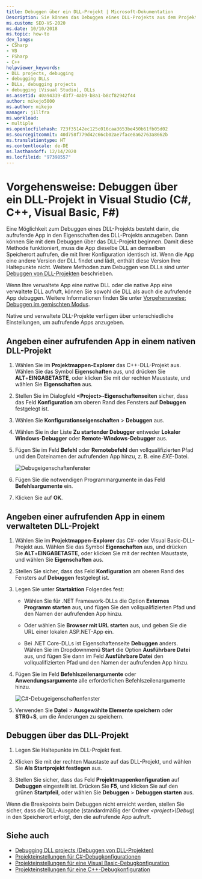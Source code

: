 ```yaml
---
title: Debuggen über ein DLL-Projekt | Microsoft-Dokumentation
Description: Sie können das Debuggen eines DLL-Projekts aus dem Projekt selbst starten, indem Sie die aufrufenden App in den Projekteigenschaften angeben. In diesem Artikel finden Sie weitere Details.
ms.custom: SEO-VS-2020
ms.date: 10/10/2018
ms.topic: how-to
dev_langs:
- CSharp
- VB
- FSharp
- C++
helpviewer_keywords:
- DLL projects, debugging
- debugging DLLs
- DLLs, debugging projects
- debugging [Visual Studio], DLLs
ms.assetid: 40a94339-d3f7-4ab9-b8a1-b8cf82942f44
author: mikejo5000
ms.author: mikejo
manager: jillfra
ms.workload:
- multiple
ms.openlocfilehash: 723f35142ec125c016caa3653be450b61fb05d02
ms.sourcegitcommit: 40d758f779d42c66cb02ae7face8a62763a8662b
ms.translationtype: HT
ms.contentlocale: de-DE
ms.lasthandoff: 12/14/2020
ms.locfileid: "97398557"
---
```

# <a name="how-to-debug-from-a-dll-project-in-visual-studio-c-c-visual-basic-f"></a>Vorgehensweise: Debuggen über ein DLL-Projekt in Visual Studio (C#, C++, Visual Basic, F#)

Eine Möglichkeit zum Debuggen eines DLL-Projekts besteht darin, die aufrufende App in den Eigenschaften des DLL-Projekts anzugeben. Dann können Sie mit dem Debuggen über das DLL-Projekt beginnen. Damit diese Methode funktioniert, muss die App dieselbe DLL an demselben Speicherort aufrufen, die mit Ihrer Konfiguration identisch ist. Wenn die App eine andere Version der DLL findet und lädt, enthält diese Version Ihre Haltepunkte nicht. Weitere Methoden zum Debuggen von DLLs sind unter [Debuggen von DLL-Projekten](../debugger/debugging-dll-projects.md) beschrieben.

Wenn Ihre verwaltete App eine native DLL oder die native App eine verwaltete DLL aufruft, können Sie sowohl die DLL als auch die aufrufende App debuggen. Weitere Informationen finden Sie unter [Vorgehensweise: Debuggen im gemischten Modus](../debugger/how-to-debug-in-mixed-mode.md).

Native und verwaltete DLL-Projekte verfügen über unterschiedliche Einstellungen, um aufrufende Apps anzugeben.

## <a name="specify-a-calling-app-in-a-native-dll-project"></a>Angeben einer aufrufenden App in einem nativen DLL-Projekt

1. Wählen Sie im **Projektmappen-Explorer** das C++-DLL-Projekt aus. Wählen Sie das Symbol **Eigenschaften** aus, und drücken Sie **ALT**+**EINGABETASTE**, oder klicken Sie mit der rechten Maustaste, und wählen Sie **Eigenschaften** aus.

1. Stellen Sie im Dialogfeld **\<Project>-Eigenschaftenseiten** sicher, dass das Feld **Konfiguration** am oberen Rand des Fensters auf **Debuggen** festgelegt ist.

1. Wählen Sie **Konfigurationseigenschaften** > **Debuggen** aus.

1. Wählen Sie in der Liste **Zu startender Debugger** entweder **Lokaler Windows-Debugger** oder **Remote-Windows-Debugger** aus.

1. Fügen Sie im Feld **Befehl** oder **Remotebefehl** den vollqualifizierten Pfad und den Dateinamen der aufrufenden App hinzu, z. B. eine *EXE*-Datei.

   ![Debugeigenschaftenfenster](../debugger/media/dbg-debugging-properties-dll.png "Debugeigenschaftenfenster")

1. Fügen Sie die notwendigen Programmargumente in das Feld **Befehlsargumente** ein.

1. Klicken Sie auf **OK**.

## <a name="specify-a-calling-app-in-a-managed-dll-project"></a>Angeben einer aufrufenden App in einem verwalteten DLL-Projekt

1. Wählen Sie im **Projektmappen-Explorer** das C#- oder Visual Basic-DLL-Projekt aus. Wählen Sie das Symbol **Eigenschaften** aus, und drücken Sie **ALT**+**EINGABETASTE**, oder klicken Sie mit der rechten Maustaste, und wählen Sie **Eigenschaften** aus.

1. Stellen Sie sicher, dass das Feld **Konfiguration** am oberen Rand des Fensters auf **Debuggen** festgelegt ist.

1. Legen Sie unter **Startaktion** Folgendes fest:

   - Wählen Sie für .NET Framework-DLLs die Option **Externes Programm starten** aus, und fügen Sie den vollqualifizierten Pfad und den Namen der aufrufenden App hinzu.

   - Oder wählen Sie **Browser mit URL starten** aus, und geben Sie die URL einer lokalen ASP.NET-App ein.

   - Bei .NET Core-DLLs ist Eigenschaftenseite **Debuggen** anders. Wählen Sie im Dropdownmenü **Start** die Option **Ausführbare Datei** aus, und fügen Sie dann im Feld **Ausführbare Datei** den vollqualifizierten Pfad und den Namen der aufrufenden App hinzu.

1. Fügen Sie im Feld **Befehlszeilenargumente** oder **Anwendungsargumente** alle erforderlichen Befehlszeilenargumente hinzu.

   ![C#-Debugeigenschaftenfenster](../debugger/media/dbg-debugging-properties-dll-csharp.png "C#-Debugeigenschaftenfenster")

1. Verwenden Sie **Datei** > **Ausgewählte Elemente speichern** oder **STRG**+**S**, um die Änderungen zu speichern.

## <a name="debug-from-the-dll-project"></a>Debuggen über das DLL-Projekt

1. Legen Sie Haltepunkte im DLL-Projekt fest.

1. Klicken Sie mit der rechten Maustaste auf das DLL-Projekt, und wählen Sie **Als Startprojekt festlegen** aus.

1. Stellen Sie sicher, dass das Feld **Projektmappenkonfiguration** auf **Debuggen** eingestellt ist. Drücken Sie **F5**, und klicken Sie auf den grünen **Startpfeil**, oder wählen Sie **Debuggen** > **Debuggen starten** aus.

Wenn die Breakpoints beim Debuggen nicht erreicht werden, stellen Sie sicher, dass die DLL-Ausgabe (standardmäßig der Ordner *\<project>\Debug*) in den Speicherort erfolgt, den die aufrufende App aufruft.

## <a name="see-also"></a>Siehe auch
- [Debugging DLL projects (Debuggen von DLL-Projekten)](../debugger/debugging-dll-projects.md)
- [Projekteinstellungen für C#-Debugkonfigurationen](../debugger/project-settings-for-csharp-debug-configurations.md)
- [Projekteinstellungen für eine Visual Basic-Debugkonfiguration](../debugger/project-settings-for-a-visual-basic-debug-configuration.md)
- [Projekteinstellungen für eine C++-Debugkonfiguration](../debugger/project-settings-for-a-cpp-debug-configuration.md)